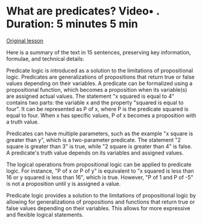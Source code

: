 # What are predicates? Video• . Duration: 5 minutes 5 min

[Original lesson](https://www.coursera.org/learn/uol-discrete-mathematics/lecture/1bZKd/what-are-predicates)

Here is a summary of the text in 15 sentences, preserving key information, formulae, and technical details:

Predicate logic is introduced as a solution to the limitations of propositional logic. Predicates are generalizations of propositions that return true or false values depending on their variables. A predicate can be formalized using a propositional function, which becomes a proposition when its variable(s) are assigned actual values. The statement "x squared is equal to 4" contains two parts: the variable x and the property "squared is equal to four". It can be represented as P of x, where P is the predicate squared is equal to four. When x has specific values, P of x becomes a proposition with a truth value.

Predicates can have multiple parameters, such as the example "x square is greater than y", which is a two-parameter predicate. The statement "2 square is greater than 3" is true, while "2 square is greater than 4" is false. A predicate's truth value depends on its variables and assigned values.

The logical operations from propositional logic can be applied to predicate logic. For instance, "P of x or P of y" is equivalent to "x squared is less than 16 or y squared is less than 16", which is true. However, "P of 1 and P of -5" is not a proposition until y is assigned a value.

Predicate logic provides a solution to the limitations of propositional logic by allowing for generalizations of propositions and functions that return true or false values depending on their variables. This allows for more expressive and flexible logical statements.

